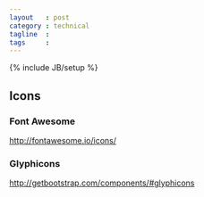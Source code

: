 ```yaml
---
layout   : post
category : technical
tagline  : 
tags     : 
---
```

{% include JB/setup %}

## Icons

### Font Awesome

http://fontawesome.io/icons/

### Glyphicons

http://getbootstrap.com/components/#glyphicons
